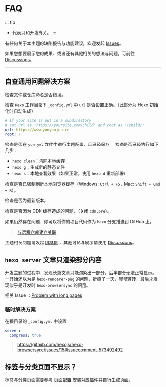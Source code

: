 # FAQ

::: tip

- <Badge text="dev" vertical="middle"/> 代表只和开发有关。
  :::

有任何关于本主题的缺陷报告与功能建议，欢迎发起 [Issues](https://github.com/YunYouJun/hexo-theme-yun/issues)。

如果您想要展示您的成果、或者还有其他相关的想法与问题，可前往 [Discussions](https://github.com/YunYouJun/hexo-theme-yun/discussions)。

---

## 自查通用问题解决方案

检查文件或仓库命名是否错误。

检查 `Hexo` 工作目录下 `_config.yml` 中 `url` 是否设置正确。（此部分为 Hexo 初始化时自动生成）

```yaml
# If your site is put in a subdirectory
# set url as 'https://yoursite.com/child' and root as '/child/'
url: https://www.yunyoujun.cn
root: /
```

检查是否在 `yun.yml` 文件中进行主题配置，且已经保存。
检查是否已经执行如下几步：

- `hexo clean`：清除本地缓存
- `hexo g`：生成新的静态文件
- `hexo s`：本地查看效果（如果正常，使用 `hexo d` 重新部署）

检查是否已强制刷新本地浏览器缓存（Windows: `Ctrl + F5`，Mac: `Shift + Cmd + R`）。

检查是否为最新版本。

检查是否因为 CDN 缓存造成的问题，（关闭 `cdn.pre`）。

如果仍然存在问题，你可以将你的项目代码作为 `hexo` 分支推送到 GitHub 上。

> [与远程仓库建立关联](https://www.yunyoujun.cn/share/how-to-build-your-site/#与远程仓库建立关联)

主题相关问题请发起 [ISSUE](https://github.com/YunYouJun/hexo-theme-yun/issues) ，其他讨论与展示请使用 [Discussions](https://github.com/YunYouJun/hexo-theme-yun/discussions)。

## `hexo server` 文章只渲染部分内容 <Badge text="dev"/>

开发主题的过程中，发现长篇文章只能渲染出一部分，后半部分无法正常显示。
一开始还以为是 `hexo-renderer-pug` 的问题，折腾了一天，兜兜转转，最后才发现似乎是开发时 `hexo-browsersync` 的问题。

相关 Issue ：[Problem with long pages](https://github.com/hexojs/hexo-browsersync/issues/15)

### 临时解决方案

在根目录的 `_config.yml` 中设置

```yaml
server:
  compress: true
```

> <https://github.com/hexojs/hexo-browsersync/issues/15#issuecomment-573492492>

## 标签与分类页面不显示？

标签与分类页面需要参考 [页面配置](https://yun.yunyoujun.cn/guide/page.html#标签-tags) 安装对应插件并自行生成页面。

